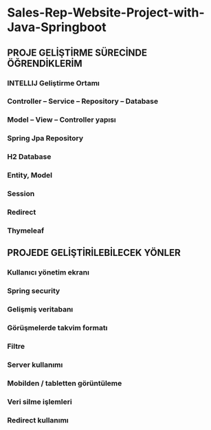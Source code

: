 # Sales-Rep-Website-Project-with-Java-Springboot
## PROJE GELİŞTİRME SÜRECİNDE ÖĞRENDİKLERİM
### INTELLIJ Geliştirme Ortamı
### Controller – Service – Repository – Database
### Model – View – Controller yapısı
### Spring Jpa Repository
### H2 Database
### Entity, Model
### Session 
### Redirect
### Thymeleaf 
## PROJEDE GELİŞTİRİLEBİLECEK YÖNLER
### Kullanıcı yönetim ekranı
### Spring security 
### Gelişmiş veritabanı
### Görüşmelerde takvim formatı
### Filtre
### Server kullanımı
### Mobilden / tabletten görüntüleme
### Veri silme işlemleri
### Redirect kullanımı

